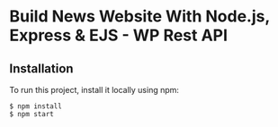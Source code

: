# Build News Website With Node.js, Express & EJS - WP Rest API

## Installation

To run this project, install it locally using npm:

```
$ npm install
$ npm start
```
